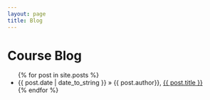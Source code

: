 ```yaml
---
layout: page
title: Blog
---
```


<h1>Course Blog</h1>

<ul>
  {% for post in site.posts %}
    <li><span>{{ post.date | date_to_string }}</span> » {{ post.author}}, 
      <a href="{{ site.baseurl }}{{ post.url }}">{{ post.title }}</a>
    </li>
  {% endfor %}
</ul>